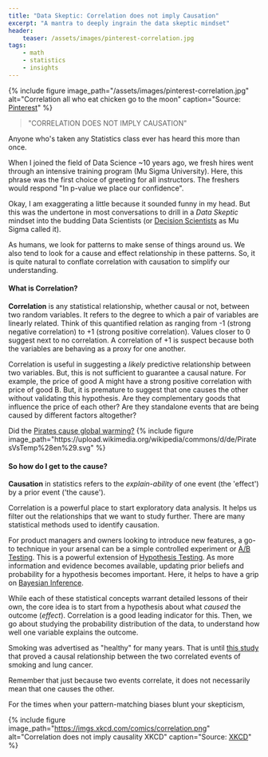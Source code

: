 ```yaml
---
title: "Data Skeptic: Correlation does not imply Causation"
excerpt: "A mantra to deeply ingrain the data skeptic mindset"
header:
    teaser: /assets/images/pinterest-correlation.jpg
tags:
    - math
    - statistics
    - insights
---
```

{% include figure image_path="/assets/images/pinterest-correlation.jpg" alt="Correlation all who eat chicken go to the moon" caption="Source: [Pinterest](https://www.pinterest.co.uk/pin/312296555380025188)" %}

>"CORRELATION DOES NOT IMPLY CAUSATION"

Anyone who's taken any Statistics class ever has heard this more than once.

When I joined the field of Data Science ~10 years ago, we fresh hires went through an intensive training program (Mu Sigma University). Here, this phrase was the first choice of greeting for all instructors. The freshers would respond "In p-value we place our confidence". 

Okay, I am exaggerating a little because it sounded funny in my head. But this was the undertone in most conversations to drill in a *Data Skeptic* mindset into the budding Data Scientists (or [Decision Scientists](https://www.mu-sigma.com/our-people/data-analytical-companies-decision-scientists) as Mu Sigma called it).

As humans, we look for patterns to make sense of things around us. We also tend to look for a cause and effect relationship in these patterns. So, it is quite natural to conflate correlation with causation to simplify our understanding.

#### What is Correlation?
**Correlation** is any statistical relationship, whether causal or not, between two random variables. It refers to the degree to which a pair of variables are linearly related. Think of this quantified relation as ranging from -1 (strong negative correlation) to +1 (strong positive correlation). Values closer to 0 suggest next to no correlation. A correlation of +1 is suspect because both the variables are behaving as a proxy for one another.

Correlation is useful in suggesting a *likely* predictive relationship between two variables. But, this is not sufficient to guarantee a causal nature. For example, the price of good A might have a strong positive correlation with price of good B. But, it is premature to suggest that one causes the other without validating this hypothesis. Are they complementary goods that influence the price of each other? Are they standalone events that are being caused by different factors altogether?

<div class="notice--info">
    Did the <a href="https://en.wikipedia.org/wiki/File%3aPiratesVsTemp%28en%29.svg">Pirates cause global warming?</a>
    {% include figure image_path="https://upload.wikimedia.org/wikipedia/commons/d/de/PiratesVsTemp%28en%29.svg" %}
</div>

#### So how do I get to the cause?
**Causation** in statistics refers to the *explain-ability* of one event (the 'effect') by a prior event ('the cause').

Correlation is a powerful place to start exploratory data analysis. It helps us filter out the relationships that we want to study further. There are many statistical methods used to identify causation. 

For product managers and owners looking to introduce new features, a go-to technique in your arsenal can be a simple controlled experiment or [A/B Testing](https://en.wikipedia.org/wiki/A/B_testing). This is a powerful extension of [Hypothesis Testing](https://en.wikipedia.org/wiki/Statistical_hypothesis_testing). As more information and evidence becomes available, updating prior beliefs and probability for a hypothesis becomes important. Here, it helps to have a grip on [Bayesian Inference](https://en.wikipedia.org/wiki/Bayesian_inference).

While each of these statistical concepts warrant detailed lessons of their own, the core idea is to start from a hypothesis about what *caused* the outcome (*effect*). Correlation is a good leading indicator for this. Then, we go about studying the probability distribution of the data, to understand how well one variable explains the outcome.

Smoking was advertised as "healthy" for many years. That is until [this study](https://en.wikipedia.org/wiki/British_Doctors_Study) that proved a causal relationship between the two correlated events of smoking and lung cancer.

Remember that just because two events correlate, it does not necessarily mean that one causes the other. 

For the times when your pattern-matching biases blunt your skepticism,

{% include figure image_path="https://imgs.xkcd.com/comics/correlation.png" alt="Correlation does not imply causality XKCD" caption="Source: [XKCD](https://xkcd.com/552/)" %}